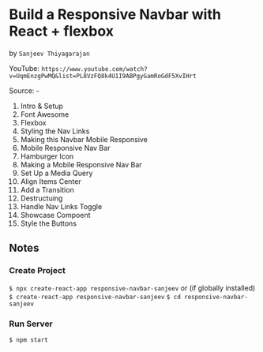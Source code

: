 # Build a Responsive Navbar with React + flexbox
by `Sanjeev Thiyagarajan`

YouTube: `https://www.youtube.com/watch?v=UqmEnzgPwMQ&list=PL8VzFQ8k4U1I9ABPgyGamRoGdF5XvIHrt`

Source: -

01. Intro & Setup
02. Font Awesome
03. Flexbox
04. Styling the Nav Links
05. Making this Navbar Mobile Responsive
06. Mobile Responsive Nav Bar
07. Hamburger Icon
08. Making a Mobile Responsive Nav Bar
09. Set Up a Media Query
10. Align Items Center
11. Add a Transition
12. Destructuing
13. Handle Nav Links Toggle
14. Showcase Compoent
15. Style the Buttons

## Notes

### Create Project

`$ npx create-react-app responsive-navbar-sanjeev`
or (if globally installed)
`$ create-react-app responsive-navbar-sanjeev`
`$ cd responsive-navbar-sanjeev`

### Run Server

`$ npm start`